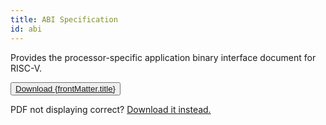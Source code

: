 ```yaml
---
title: ABI Specification
id: abi
---
```


Provides the processor-specific application binary interface document for RISC-V.

<button class="center">
<a href="../../pdf/riscv-abi.pdf" download="filename.pdf">Download {frontMatter.title}</a>
</button>



<object data="../../../pdf/riscv-abi.pdf" type="application/pdf" width="130%" height="900px">
    <p>PDF not displaying correct? <a href="../../pdf/riscv-abi.pdf">Download it instead.</a></p>
</object>